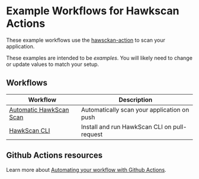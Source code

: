 # Example Workflows for Hawkscan Actions

These example workflows use the [hawsckan-action][action] to scan your application.

These examples are intended to be _examples_. You will likely need to change or
update values to match your setup.

## Workflows

| Workflow                         | Description                                  |
|----------------------------------|----------------------------------------------|
| [Automatic HawkScan Scan](scan/) | Automatically scan your application on push  |
| [HawkScan CLI](cli/)             | Install and run HawkScan CLI on pull-request |

## Github Actions resources

Learn more about [Automating your workflow with Github Actions](https://help.github.com/en/actions/automating-your-workflow-with-github-actions).


[action]: https://github.com/stackhawk/hawkscan-action
